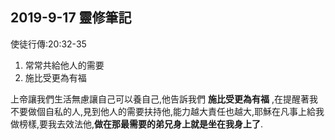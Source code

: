 ## 2019-9-17 靈修筆記

使徒行傳:20:32-35

1. 常常共給他人的需要
2. 施比受更為有福

上帝讓我們生活無慮讓自己可以養自己,他告訴我們 **施比受更為有福** ,在提醒著我不要做個自私的人,見到他人的需要扶持他,能力越大責任也越大,耶穌在凡事上給我做榜樣,要我去效法他,**做在那最需要的弟兄身上就是坐在我身上了**.
  